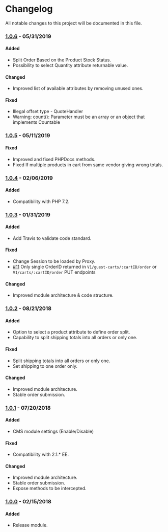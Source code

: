 # Changelog
All notable changes to this project will be documented in this file.

### [1.0.6](https://github.com/lofmp/magento2-split-order/releases/tag/1.0.6) - 05/31/2019
#### Added
- Split Order Based on the Product Stock Status.
- Possibility to select Quantity attribute returnable value.

#### Changed
- Improved list of available attributes by removing unused ones.

#### Fixed
- Illegal offset type - QuoteHandler
- Warning: count(): Parameter must be an array or an object that implements Countable


### [1.0.5](https://github.com/lofmp/magento2-split-order/releases/tag/1.0.5) - 05/11/2019
#### Fixed
- Improved and fixed PHPDocs methods.
- Fixed If multiple products in cart from same vendor giving wrong totals.

### [1.0.4](https://github.com/lofmp/magento2-split-order/releases/tag/1.0.4) - 02/06/2019
#### Added
- Compatibility with PHP 7.2.


### [1.0.3](https://github.com/lofmp/magento2-split-order/releases/tag/1.0.3) - 01/31/2019
#### Added
- Add Travis to validate code standard.

#### Fixed
- Change Session to be loaded by Proxy.
- [#11](https://github.com/lofmp/magento2-split-order/issues/11) Only single OrderID returned in `V1/guest-carts/:cartID/order` or `V1/carts/:cartID/order` PUT endpoints

#### Changed
- Improved module architecture & code structure.


### [1.0.2](https://github.com/lofmp/magento2-split-order/releases/tag/1.0.2) - 08/21/2018
#### Added
- Option to select a product attribute to define order split.
- Capability to split shipping totals into all orders or only one.

#### Fixed
- Split shipping totals into all orders or only one.
- Set shipping to one order only.

#### Changed
- Improved module architecture.
- Stable order submission.


### [1.0.1](https://github.com/lofmp/magento2-split-order/releases/tag/1.0.1) - 07/20/2018
#### Added
- CMS module settings (Enable/Disable)

#### Fixed
- Compatibility with 2.1.* EE.

#### Changed
- Improved module architecture.
- Stable order submission.
- Expose methods to be intercepted.


### [1.0.0](https://github.com/lofmp/magento2-split-order/releases/tag/1.0.0) - 02/15/2018
#### Added
- Release module.
